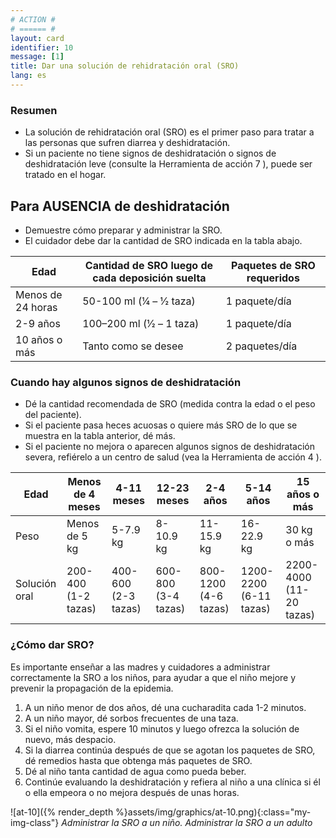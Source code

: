 ```yaml
---
# ACTION #
# ====== #
layout: card
identifier: 10
message: [1]
title: Dar una solución de rehidratación oral (SRO)
lang: es
---
```


### Resumen

- La solución de rehidratación oral (SRO) es el primer paso para tratar a las personas que sufren diarrea y deshidratación.
- Si un paciente no tiene signos de deshidratación o signos de deshidratación leve (consulte la Herramienta de acción 7 <a class="crosslink" href="{% render_depth %}{% render_link action|7 %}"><i class="fas fa-external-link-alt" aria-hidden="true"></i></a>), puede ser tratado en el hogar.

## Para AUSENCIA de deshidratación
- Demuestre cómo preparar y administrar la SRO.
- El cuidador debe dar la cantidad de SRO indicada en la tabla abajo.

| Edad | Cantidad de SRO luego de cada deposición suelta | Paquetes de SRO requeridos |
|---|---|---|
| Menos de 24 horas | 50-100 ml (1⁄4 – 1⁄2 taza) | 1 paquete/día |
| 2-9 años | 100–200 ml (1⁄2 – 1 taza) | 1 paquete/día |
| 10 años o más | Tanto como se desee | 2 paquetes/día |

### Cuando hay algunos signos de deshidratación
- Dé la cantidad recomendada de SRO (medida contra la edad o el peso del paciente).
- Si el paciente pasa heces acuosas o quiere más SRO de lo que se muestra en la tabla anterior, dé más.
- Si el paciente no mejora o aparecen algunos signos de deshidratación severa, refiérelo a un centro de salud (vea la Herramienta de acción 4 <a class="crosslink" href="{% render_depth %}{% render_link action|4 %}"><i class="fas fa-external-link-alt" aria-hidden="true"></i></a>).

| Edad |	Menos de 4 meses | 4-11 meses | 12-23 meses | 2-4 años | 5-14 años | 15 años o más |
|---|---|---|---|---|---|---|
| Peso | Menos de 5 kg | 5-7.9 kg | 8-10.9 kg | 11-15.9 kg | 16-22.9 kg | 30 kg o más |
| Solución oral | 200-400 (1-2 tazas) | 400-600 (2-3 tazas) | 600-800 (3-4 tazas)| 800-1200 (4-6 tazas) | 1200-2200 (6-11 tazas) | 2200-4000 (11-20 tazas) |

### ¿Cómo dar SRO?
Es importante enseñar a las madres y cuidadores a administrar correctamente la SRO a los niños, para ayudar a que el niño mejore y prevenir la propagación de la epidemia.
1. A un niño menor de dos años, dé una cucharadita cada 1-2 minutos.
2. A un niño mayor, dé sorbos frecuentes de una taza.
3. Si el niño vomita, espere 10 minutos y luego ofrezca la solución de nuevo, más despacio.
4. Si la diarrea continúa después de que se agotan los paquetes de SRO, dé remedios hasta que obtenga más paquetes de SRO.
5. Dé al niño tanta cantidad de agua como pueda beber.
6. Continúe evaluando la deshidratación y refiera al niño a una clínica si él o ella empeora o no mejora después de unas horas.

![at-10]({% render_depth %}assets/img/graphics/at-10.png){:class="my-img-class"}
*Administrar la SRO a un niño. Administrar la SRO a un adulto*
